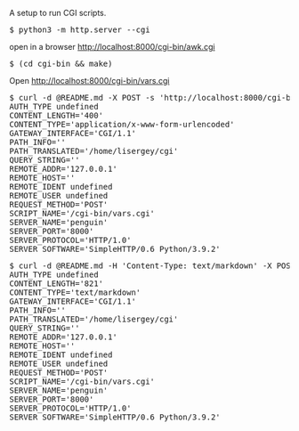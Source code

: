 A setup to run CGI scripts.

<pre>
$ python3 -m http.server --cgi
</pre>

open in a browser <http://localhost:8000/cgi-bin/awk.cgi>

<pre>
$ (cd cgi-bin && make)
</pre>

Open <http://localhost:8000/cgi-bin/vars.cgi>

<pre>
$ curl -d @README.md -X POST -s 'http://localhost:8000/cgi-bin/vars.cgi'
AUTH_TYPE undefined
CONTENT_LENGTH='400'
CONTENT_TYPE='application/x-www-form-urlencoded'
GATEWAY_INTERFACE='CGI/1.1'
PATH_INFO=''
PATH_TRANSLATED='/home/lisergey/cgi'
QUERY_STRING=''
REMOTE_ADDR='127.0.0.1'
REMOTE_HOST=''
REMOTE_IDENT undefined
REMOTE_USER undefined
REQUEST_METHOD='POST'
SCRIPT_NAME='/cgi-bin/vars.cgi'
SERVER_NAME='penguin'
SERVER_PORT='8000'
SERVER_PROTOCOL='HTTP/1.0'
SERVER_SOFTWARE='SimpleHTTP/0.6 Python/3.9.2'
</pre>

<pre>
$ curl -d @README.md -H 'Content-Type: text/markdown' -X POST -s 'http://localhost:8000/cgi-bin/vars.cgi'
AUTH_TYPE undefined
CONTENT_LENGTH='821'
CONTENT_TYPE='text/markdown'
GATEWAY_INTERFACE='CGI/1.1'
PATH_INFO=''
PATH_TRANSLATED='/home/lisergey/cgi'
QUERY_STRING=''
REMOTE_ADDR='127.0.0.1'
REMOTE_HOST=''
REMOTE_IDENT undefined
REMOTE_USER undefined
REQUEST_METHOD='POST'
SCRIPT_NAME='/cgi-bin/vars.cgi'
SERVER_NAME='penguin'
SERVER_PORT='8000'
SERVER_PROTOCOL='HTTP/1.0'
SERVER_SOFTWARE='SimpleHTTP/0.6 Python/3.9.2'
</pre>
